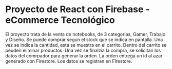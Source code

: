 # Proyecto de React con Firebase - eCommerce Tecnológico

El proyecto trata de la venta de notebooks, de 3 categorias, Gamer, Trabajo y Diseño.
Se puede comprar segun el stock que se indica en pantalla.
Una vez se indica la cantidad, esta se muestra en el carrito.
Dentro del carrito se peuden eliminar productos.
Una vez se finalzia la compra, se solicitan los datos del comrpador para generar la orden.
La orden entrega un id al azar generado con Firestore.
Los datos se registran en Firestore.
